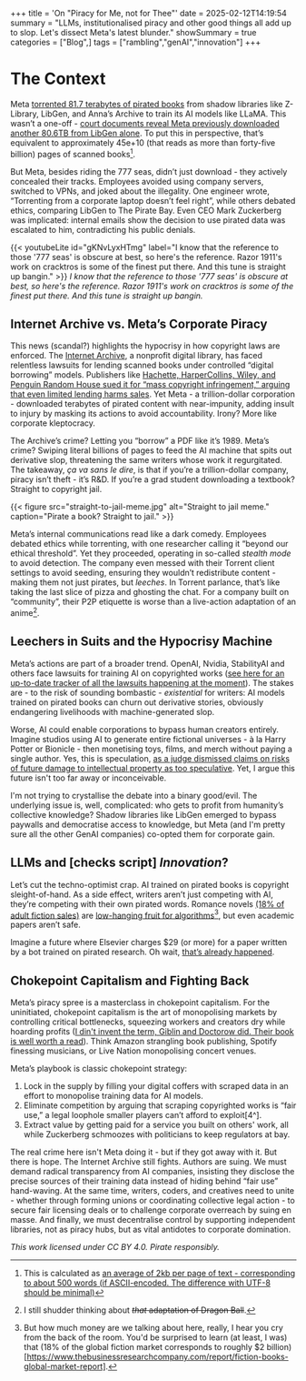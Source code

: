 +++
title = 'On "Piracy for Me, not for Thee"'
date = 2025-02-12T14:19:54
summary = "LLMs, institutionalised piracy and other good things all add up to slop. Let's dissect Meta's latest blunder."
showSummary = true
categories = ["Blog",]
tags = ["rambling","genAI","innovation"]
+++
# The Context
Meta [torrented 81.7 terabytes of pirated books](https://arstechnica.com/tech-policy/2025/02/meta-torrented-over-81-7tb-of-pirated-books-to-train-ai-authors-say/) from shadow libraries like Z-Library, LibGen, and Anna’s Archive to train its AI models like LLaMA. This wasn’t a one-off - [court documents reveal Meta previously downloaded another 80.6TB from LibGen alone](https://cdn.arstechnica.net/wp-content/uploads/2025/02/Kadrey-v-Meta-Plaintiffs-Motion-for-Relief-2-5-25.pdf). To put this in perspective, that’s equivalent to approximately 45e+10 (that reads as more than forty-five billion) pages of scanned books[^1]. 

But Meta, besides riding the 777 seas, didn’t just download - they actively concealed their tracks. Employees avoided using company servers, switched to VPNs, and joked about the illegality. One engineer wrote, “Torrenting from a corporate laptop doesn’t feel right”, while others debated ethics, comparing LibGen to The Pirate Bay. Even CEO Mark Zuckerberg was implicated: internal emails show the decision to use pirated data was escalated to him, contradicting his public denials.

{{< youtubeLite id="gKNvLyxHTmg" label="I know that the reference to those '777 seas' is obscure at best, so here's the reference. Razor 1911's work on cracktros is some of the finest put there. And this tune is straight up bangin." >}}
_I know that the reference to those '777 seas' is obscure at best, so here's the reference. Razor 1911's work on cracktros is some of the finest put there. And this tune is straight up bangin._

## Internet Archive vs. Meta’s Corporate Piracy

This news (scandal?) highlights the hypocrisy in how copyright laws are enforced. The [Internet Archive](https://archive.org/), a nonprofit digital library, has faced relentless lawsuits for lending scanned books under controlled “digital borrowing” models. Publishers like [Hachette, HarperCollins, Wiley, and Penguin Random House sued it for “mass copyright infringement,” arguing that even limited lending harms sales](https://www.eff.org/cases/hachette-v-internet-archive). Yet Meta - a trillion-dollar corporation - downloaded terabytes of pirated content with near-impunity, adding insult to injury by masking its actions to avoid accountability. Irony? More like corporate kleptocracy.

The Archive’s crime? Letting you “borrow” a PDF like it’s 1989. Meta’s crime? Swiping literal billions of pages to feed the AI machine that spits out derivative slop, threatening the same writers whose work it regurgitated. The takeaway, _ça va sans le dire_, is that if you’re a trillion-dollar company, piracy isn’t theft - it’s R&D. If you’re a grad student downloading a textbook? Straight to copyright jail.

{{< figure
    src="straight-to-jail-meme.jpg"
    alt="Straight to jail meme."
    caption="Pirate a book? Straight to jail."
    >}}

Meta’s internal communications read like a dark comedy. Employees debated ethics while torrenting, with one researcher calling it “beyond our ethical threshold”. Yet they proceeded, operating in so-called _stealth mode_ to avoid detection. The company even messed with their Torrent client settings to avoid seeding, ensuring they wouldn’t redistribute content - making them not just pirates, but _leeches_. In Torrent parlance, that’s like taking the last slice of pizza and ghosting the chat. For a company built on “community”, their P2P etiquette is worse than a live-action adaptation of an anime[^2].

## Leechers in Suits and the Hypocrisy Machine

Meta’s actions are part of a broader trend. OpenAI, Nvidia, StabilityAI and others face lawsuits for training AI on copyrighted works ([see here for an up-to-date tracker of all the lawsuits happening at the moment](https://www.bakerlaw.com/services/artificial-intelligence-ai/case-tracker-artificial-intelligence-copyrights-and-class-actions/)). The stakes are - to the risk of sounding bombastic - _existential_ for writers: AI models trained on pirated books can churn out derivative stories, obviously endangering livelihoods with machine-generated slop.

Worse, AI could enable corporations to bypass human creators entirely. Imagine studios using AI to generate entire fictional universes - à la Harry Potter or Bionicle - then monetising toys, films, and merch without paying a single author. Yes, this is speculation, [as a judge dismissed claims on risks of future damage to intellectual property as too speculative](https://www.theverge.com/2024/2/13/24072131/sarah-silverman-paul-tremblay-openai-chatgpt-copyright-lawsuit). Yet, I argue this future isn't too far away or inconceivable. 

I'm not trying to crystallise the debate into a binary good/evil. The underlying issue is, well, complicated: who gets to profit from humanity’s collective knowledge? Shadow libraries like LibGen emerged to bypass paywalls and democratise access to knowledge, but Meta (and I'm pretty sure all the other GenAI companies) co-opted them for corporate gain.

## LLMs and [checks script] _Innovation_?

Let’s cut the techno-optimist crap. AI trained on pirated books is copyright sleight-of-hand. As a side effect, writers aren’t just competing with AI, they’re competing with their own pirated words. Romance novels [(18% of adult fiction sales)](https://fortune.com/2021/08/21/rom-com-pandemic-book-sales-romance-bookstore-day/) are [low-hanging fruit for algorithms](https://www.bbc.co.uk/news/business-64975524)[^3], but even academic papers aren’t safe. 

Imagine a future where Elsevier charges $29 (or more) for a paper written by a bot trained on pirated research. Oh wait, [that’s already happened](https://www.sciencedirect.com/science/article/pii/S2468023024002402).

## Chokepoint Capitalism and Fighting Back

Meta’s piracy spree is a masterclass in chokepoint capitalism. For the uninitiated, chokepoint capitalism is the art of monopolising markets by controlling critical bottlenecks, squeezing workers and creators dry while hoarding profits ([I din't invent the term, Giblin and Doctorow did. Their book is well worth a read](https://chokepointcapitalism.com/)). Think Amazon strangling book publishing, Spotify finessing musicians, or Live Nation monopolising concert venues.

Meta’s playbook is classic chokepoint strategy:

1.  Lock in the supply by filling your digital coffers with scraped data in an effort to monopolise training data for AI models.
2.  Eliminate competition by arguing that scraping copyrighted works is “fair use,” a legal loophole smaller players can’t afford to exploit[4^].
3.  Extract value by getting paid for a service you built on others' work, all while Zuckerberg schmoozes with politicians to keep regulators at bay.

The real crime here isn't Meta doing it - but if they got away with it. But there is hope. The Internet Archive still fights. Authors are suing. We must demand radical transparency from AI companies, insisting they disclose the precise sources of their training data instead of hiding behind “fair use” hand-waving. At the same time, writers, coders, and creatives need to unite - whether through forming unions or coordinating collective legal action - to secure fair licensing deals or to challenge corporate overreach by suing en masse. And finally, we must decentralise control by supporting independent libraries, not as piracy hubs, but as vital antidotes to corporate domination.

*This work licensed under CC BY 4.0. Pirate responsibly.*

[^1]: This is calculated as [an average of 2kb per page of text - corresponding to about 500 words (if ASCII-encoded. The difference with UTF-8 should be minimal)](https://superuser.com/questions/351791/what-is-a-general-rule-of-thumb-for-file-sizes-in-kb-mb-gb-etc)

[^2]: I still shudder thinking about ~~_that_ adaptation of Dragon Ball~~.

[^3]: But how much money are we talking about here, really, I hear you cry from the back of the room. You'd be surprised to learn (at least, I was) that (18% of the global fiction market corresponds to roughly $2 billion)[https://www.thebusinessresearchcompany.com/report/fiction-books-global-market-report].

[^4]: For a very thorough read on the subject, I cannot recommend Sobel's article [Artificial Intelligence's Fair Use Crisis](https://www.bensobel.org/files/articles/41.1_Sobel-FINAL.pdf). Just to note, _this essay was published in 2017, the same year in which Google's [Attention is All You Need](https://arxiv.org/abs/1706.03762), the paper that introduced Transformers - the architecture that enables virtually all modern GenAI systems - came out._ People have been shouting about the very issues I discuss here for *a very long time*.